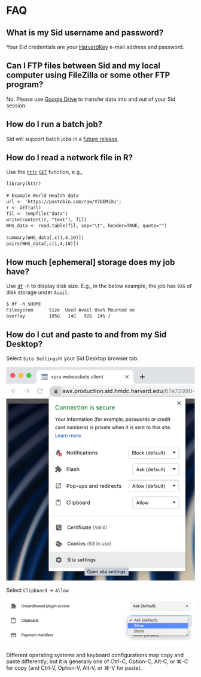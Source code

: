 # FAQ

## What is my Sid username and password?

Your Sid credentials are your [HarvardKey](https://key.harvard.edu) e-mail address and password.

## Can I FTP files between Sid and my local computer using FileZilla or some other FTP program?

No.  Please use [Google Drive](http://drive.google.com) to transfer data into and out of your Sid session.

## How do I run a batch job?

Sid will support batch jobs in a [future release](https://github.com/hmdc/sid/issues?utf8=✓&q=is%3Aissue+is%3Aopen++batch).

## How do I read a network file in R?

Use the [`httr`](https://www.rdocumentation.org/packages/httr/versions/1.4.1) [`GET`](https://www.rdocumentation.org/packages/httr/versions/1.4.1/topics/GET) function, e.g.,

```
library(httr)

# Example World Health data
url <- 'https://pastebin.com/raw/V7DEMiDu';
r <- GET(url)
fil <- tempfile("data")
write(content(r, "text"), fil)
WHS_data <- read.table(fil, sep="\t", header=TRUE, quote="")

summary(WHS_data[,c(1,4,10)])
pairs(WHS_data[,c(1,4,10)])
```

## How much \[ephemeral\] storage does my job have?

Use [`df`](https://linux.die.net/man/1/df) `-h` to display disk size. E.g., in the below example, the job has `92G` of disk storage under `Avail`.

```
$ df -h $HOME
Filesystem      Size  Used Avail Use% Mounted on
overlay         105G   14G   92G  14% /
```

## How do I cut and paste to and from my Sid Desktop?

Select `Site Settings`in your Sid Desktop browser tab:

![Site settings in Google Chrome browser](.gitbook/assets/screen-shot-2019-11-05-at-12.50.21-pm.png)

Select `Clipboard` -&gt; `Allow`

![Clipboard settings: Ask, Allow, and Block](.gitbook/assets/screen-shot-2019-11-05-at-11.18.57-am.png)

Different operating systems and keyboard configurations map copy and paste differently; but it is generally one of Ctrl-C, Option-C, Alt-C, or ⌘-C for copy \(and Ctrl-V, Option-V, Alt-V, or ⌘-V for paste\).

